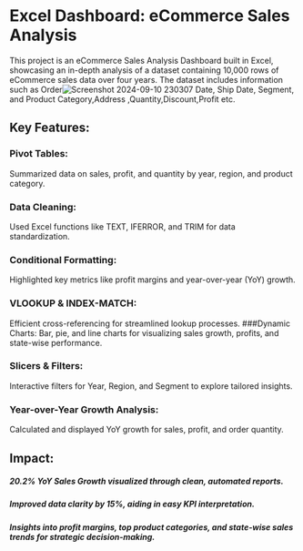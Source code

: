 # Excel Dashboard: eCommerce Sales Analysis

This project is an eCommerce Sales Analysis Dashboard built in Excel, showcasing an in-depth analysis of a dataset containing 10,000 rows of eCommerce sales data over four years. The dataset includes information such as Order![Screenshot 2024-09-10 230307](https://github.com/user-attachments/assets/f3f6536f-22a7-4950-a42d-13311d3e1fd7)
 Date, Ship Date, Segment, and Product Category,Address ,Quantity,Discount,Profit etc.
## Key Features:
### Pivot Tables: 
Summarized data on sales, profit, and quantity by year, region, and product category.
### Data Cleaning:
 Used Excel functions like TEXT, IFERROR, and TRIM for data standardization.
### Conditional Formatting:
 Highlighted key metrics like profit margins and year-over-year (YoY) growth.
### VLOOKUP & INDEX-MATCH: 
Efficient cross-referencing for streamlined lookup processes.
###Dynamic Charts:
Bar, pie, and line charts for visualizing sales growth, profits, and state-wise performance.
### Slicers & Filters: 
Interactive filters for Year, Region, and Segment to explore tailored insights.
### Year-over-Year Growth Analysis: 
Calculated and displayed YoY growth for sales, profit, and order quantity.

## Impact:
##### 20.2% YoY Sales Growth visualized through clean, automated reports.
##### Improved data clarity by 15%, aiding in easy KPI interpretation.
#####  Insights into profit margins, top product categories, and state-wise sales trends for strategic decision-making.
